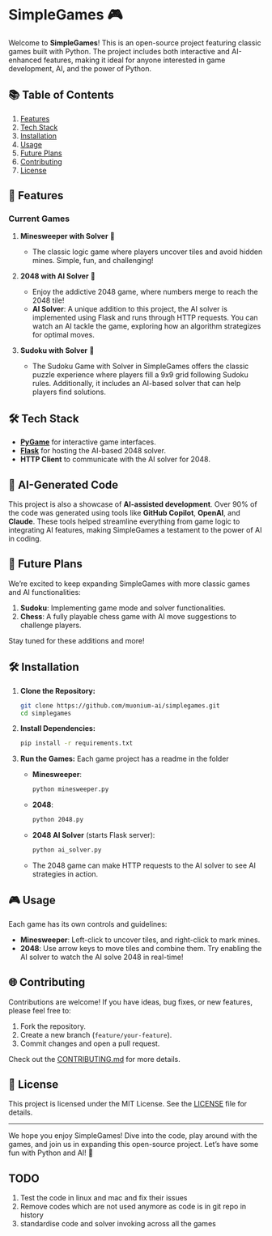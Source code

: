 

# SimpleGames 🎮

Welcome to **SimpleGames**! This is an open-source project featuring classic games built with Python. The project includes both interactive and AI-enhanced features, making it ideal for anyone interested in game development, AI, and the power of Python.

## 📚 Table of Contents

1. [Features](#features)
2. [Tech Stack](#tech-stack)
3. [Installation](#installation)
4. [Usage](#usage)
5. [Future Plans](#future-plans)
6. [Contributing](#contributing)
7. [License](#license)

## 🌟 Features

### Current Games
1. **Minesweeper with Solver** 🧩
   - The classic logic game where players uncover tiles and avoid hidden mines. Simple, fun, and challenging!

2. **2048 with AI Solver** 🔢
   - Enjoy the addictive 2048 game, where numbers merge to reach the 2048 tile!
   - **AI Solver**: A unique addition to this project, the AI solver is implemented using Flask and runs through HTTP requests. You can watch an AI tackle the game, exploring how an algorithm strategizes for optimal moves.

2. **Sudoku with Solver** 🔢
   - The Sudoku Game with Solver in SimpleGames offers the classic puzzle experience where players fill a 9x9 grid following Sudoku rules. Additionally, it includes an AI-based solver that can help players find solutions. 


## 🛠️ Tech Stack

- **[PyGame](https://www.pygame.org/)** for interactive game interfaces.
- **[Flask](https://flask.palletsprojects.com/)** for hosting the AI-based 2048 solver.
- **HTTP Client** to communicate with the AI solver for 2048.

## 🤖 AI-Generated Code

This project is also a showcase of **AI-assisted development**. Over 90% of the code was generated using tools like **GitHub Copilot**, **OpenAI**, and **Claude**. These tools helped streamline everything from game logic to integrating AI features, making SimpleGames a testament to the power of AI in coding.

## 🚀 Future Plans

We’re excited to keep expanding SimpleGames with more classic games and AI functionalities:
1. **Sudoku**: Implementing game mode and solver functionalities.
2. **Chess**: A fully playable chess game with AI move suggestions to challenge players.

Stay tuned for these additions and more!

## 🛠️ Installation

1. **Clone the Repository:**
   ```bash
   git clone https://github.com/muonium-ai/simplegames.git
   cd simplegames
   ```

2. **Install Dependencies:**
   ```bash
   pip install -r requirements.txt
   ```

3. **Run the Games:**
Each game project has a readme in the folder
   - **Minesweeper**:
     ```bash
     python minesweeper.py
     ```
   - **2048**:
     ```bash
     python 2048.py
     ```
   - **2048 AI Solver** (starts Flask server):
     ```bash
     python ai_solver.py
     ```
   - The 2048 game can make HTTP requests to the AI solver to see AI strategies in action.

## 🎮 Usage

Each game has its own controls and guidelines:

- **Minesweeper**: Left-click to uncover tiles, and right-click to mark mines.
- **2048**: Use arrow keys to move tiles and combine them. Try enabling the AI solver to watch the AI solve 2048 in real-time!

## 🌐 Contributing

Contributions are welcome! If you have ideas, bug fixes, or new features, please feel free to:

1. Fork the repository.
2. Create a new branch (`feature/your-feature`).
3. Commit changes and open a pull request.

Check out the [CONTRIBUTING.md](CONTRIBUTING.md) for more details.

## 📝 License

This project is licensed under the MIT License. See the [LICENSE](LICENSE) file for details.

---

We hope you enjoy SimpleGames! Dive into the code, play around with the games, and join us in expanding this open-source project. Let’s have some fun with Python and AI! 🚀


## TODO

1. Test the code in linux and mac and fix their issues
2. Remove codes which are not used anymore as code is in git repo in history
3. standardise code and solver invoking across all the games